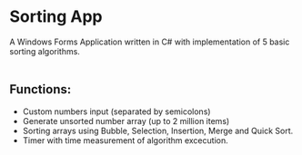 # Sorting App

A Windows Forms Application written in C# with implementation of 5 basic sorting algorithms.<br><br>

## Functions:
- Custom numbers input (separated by semicolons)
- Generate unsorted number array (up to 2 million items)
- Sorting arrays using Bubble, Selection, Insertion, Merge and Quick Sort.
- Timer with time measurement of algorithm excecution.
